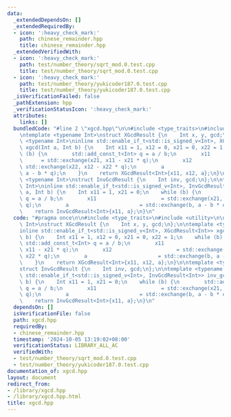 ```yaml
---
data:
  _extendedDependsOn: []
  _extendedRequiredBy:
  - icon: ':heavy_check_mark:'
    path: chinese_remainder.hpp
    title: chinese_remainder.hpp
  _extendedVerifiedWith:
  - icon: ':heavy_check_mark:'
    path: test/number_theory/sqrt_mod.0.test.cpp
    title: test/number_theory/sqrt_mod.0.test.cpp
  - icon: ':heavy_check_mark:'
    path: test/number_theory/yukicoder187.0.test.cpp
    title: test/number_theory/yukicoder187.0.test.cpp
  _isVerificationFailed: false
  _pathExtension: hpp
  _verificationStatusIcon: ':heavy_check_mark:'
  attributes:
    links: []
  bundledCode: "#line 2 \"xgcd.hpp\"\n\n#include <type_traits>\n#include <utility>\n\
    \ntemplate <typename Int>\nstruct XGcdResult {\n    Int x, y, gcd;\n};\n\ntemplate\
    \ <typename Int>\ninline std::enable_if_t<std::is_signed_v<Int>, XGcdResult<Int>>\
    \ xgcd(Int a, Int b) {\n    Int x11 = 1, x12 = 0, x21 = 0, x22 = 1;\n    while\
    \ (b) {\n        std::add_const_t<Int> q = a / b;\n        x11               \
    \      = std::exchange(x21, x11 - x21 * q);\n        x12                     =\
    \ std::exchange(x22, x12 - x22 * q);\n        a                       = std::exchange(b,\
    \ a - b * q);\n    }\n    return XGcdResult<Int>{x11, x12, a};\n}\n\ntemplate\
    \ <typename Int>\nstruct InvGcdResult {\n    Int inv, gcd;\n};\n\ntemplate <typename\
    \ Int>\ninline std::enable_if_t<std::is_signed_v<Int>, InvGcdResult<Int>> inv_gcd(Int\
    \ a, Int b) {\n    Int x11 = 1, x21 = 0;\n    while (b) {\n        std::add_const_t<Int>\
    \ q = a / b;\n        x11                     = std::exchange(x21, x11 - x21 *\
    \ q);\n        a                       = std::exchange(b, a - b * q);\n    }\n\
    \    return InvGcdResult<Int>{x11, a};\n}\n"
  code: "#pragma once\n\n#include <type_traits>\n#include <utility>\n\ntemplate <typename\
    \ Int>\nstruct XGcdResult {\n    Int x, y, gcd;\n};\n\ntemplate <typename Int>\n\
    inline std::enable_if_t<std::is_signed_v<Int>, XGcdResult<Int>> xgcd(Int a, Int\
    \ b) {\n    Int x11 = 1, x12 = 0, x21 = 0, x22 = 1;\n    while (b) {\n       \
    \ std::add_const_t<Int> q = a / b;\n        x11                     = std::exchange(x21,\
    \ x11 - x21 * q);\n        x12                     = std::exchange(x22, x12 -\
    \ x22 * q);\n        a                       = std::exchange(b, a - b * q);\n\
    \    }\n    return XGcdResult<Int>{x11, x12, a};\n}\n\ntemplate <typename Int>\n\
    struct InvGcdResult {\n    Int inv, gcd;\n};\n\ntemplate <typename Int>\ninline\
    \ std::enable_if_t<std::is_signed_v<Int>, InvGcdResult<Int>> inv_gcd(Int a, Int\
    \ b) {\n    Int x11 = 1, x21 = 0;\n    while (b) {\n        std::add_const_t<Int>\
    \ q = a / b;\n        x11                     = std::exchange(x21, x11 - x21 *\
    \ q);\n        a                       = std::exchange(b, a - b * q);\n    }\n\
    \    return InvGcdResult<Int>{x11, a};\n}\n"
  dependsOn: []
  isVerificationFile: false
  path: xgcd.hpp
  requiredBy:
  - chinese_remainder.hpp
  timestamp: '2024-10-05 13:19:02+08:00'
  verificationStatus: LIBRARY_ALL_AC
  verifiedWith:
  - test/number_theory/sqrt_mod.0.test.cpp
  - test/number_theory/yukicoder187.0.test.cpp
documentation_of: xgcd.hpp
layout: document
redirect_from:
- /library/xgcd.hpp
- /library/xgcd.hpp.html
title: xgcd.hpp
---
```

